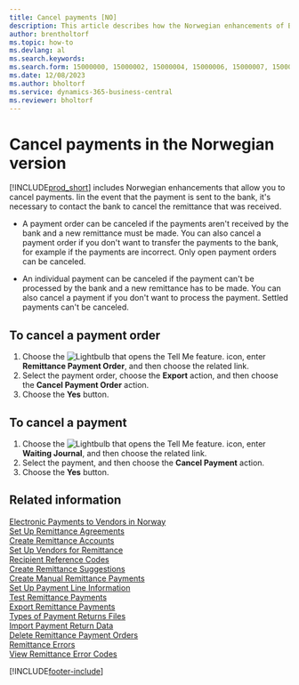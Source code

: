 ```yaml
---
title: Cancel payments [NO]
description: This article describes how the Norwegian enhancements of Business Central allow you to cancel payments and remittances received.
author: brentholtorf
ms.topic: how-to
ms.devlang: al
ms.search.keywords:
ms.search.form: 15000000, 15000002, 15000004, 15000006, 15000007, 15000010
ms.date: 12/08/2023
ms.author: bholtorf
ms.service: dynamics-365-business-central
ms.reviewer: bholtorf
---
```

# Cancel payments in the Norwegian version

[!INCLUDE[prod_short](../../includes/prod_short.md)] includes Norwegian enhancements that allow you to cancel payments. Iin the event that the payment is sent to the bank, it's necessary to contact the bank to cancel the remittance that was received.  

- A payment order can be canceled if the payments aren't received by the bank and a new remittance must be made. You can also cancel a payment order if you don't want to transfer the payments to the bank, for example if the payments are incorrect. Only open payment orders can be canceled.  

- An individual payment can be canceled if the payment can't be processed by the bank and a new remittance has to be made. You can also cancel a payment if you don't want to process the payment. Settled payments can't be canceled.  

## To cancel a payment order  

1. Choose the ![Lightbulb that opens the Tell Me feature.](../../media/ui-search/search_small.png "Tell me what you want to do") icon, enter **Remittance Payment Order**, and then choose the related link.  
2. Select the payment order, choose the **Export** action, and then choose the **Cancel Payment Order** action.  
3. Choose the **Yes** button.  

## To cancel a payment  

1. Choose the ![Lightbulb that opens the Tell Me feature.](../../media/ui-search/search_small.png "Tell me what you want to do") icon, enter **Waiting Journal**, and then choose the related link.  
2. Select the payment, and then choose the **Cancel Payment** action.  
3. Choose the **Yes** button.  

## Related information

 [Electronic Payments to Vendors in Norway](electronic-payments-to-vendors-in-norway.md)   
 [Set Up Remittance Agreements](how-to-set-up-remittance-agreements.md)   
 [Create Remittance Accounts](how-to-create-remittance-accounts.md)   
 [Set Up Vendors for Remittance](how-to-set-up-vendors-for-remittance.md)   
 [Recipient Reference Codes](recipient-reference-codes.md)   
 [Create Remittance Suggestions](how-to-create-remittance-suggestions.md)   
 [Create Manual Remittance Payments](how-to-create-manual-remittance-payments.md)   
 [Set Up Payment Line Information](how-to-set-up-payment-line-information.md)   
 [Test Remittance Payments](how-to-test-remittance-payments.md)   
 [Export Remittance Payments](how-to-export-remittance-payments.md)   
 [Types of Payment Returns Files](types-of-payment-returns-files.md)   
 [Import Payment Return Data](how-to-import-payment-return-data.md)   
 [Delete Remittance Payment Orders](how-to-delete-remittance-payment-orders.md)   
 [Remittance Errors](remittance-errors.md)   
 [View Remittance Error Codes](how-to-view-remittance-error-codes.md)


[!INCLUDE[footer-include](../../includes/footer-banner.md)]
